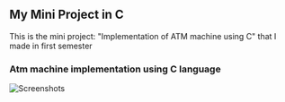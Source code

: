 ## My Mini Project in C
This is the mini project: "Implementation of ATM machine using C" that I made in first semester

### Atm machine implementation using C language
![Screenshots]('https://github.com/Neeltyper001/ATM_MiniProject_in_C/ATM1.png')
